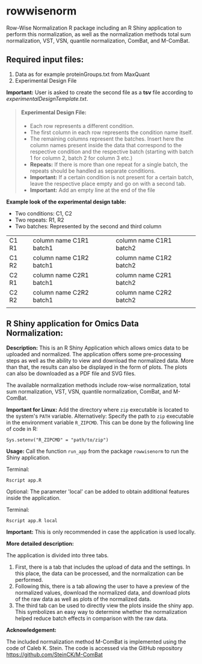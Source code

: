 # rowwisenorm
Row-Wise Normalization R package including an R Shiny application to perform this normalization, as well as the normalization methods total sum normalization, VST, VSN, quantile normalization, ComBat, and M-ComBat.

## **Required input files:**
1. Data as for example proteinGroups.txt from MaxQuant
2. Experimental Design File 

**Important:**
User is asked to create the second file as a **tsv** file according to *experimentalDesignTemplate.txt*.

> #### Experimental Design File:  
> - Each row represents a different condition.
> - The first column in each row represents the condition name itself. 
> - The remaining columns represent the batches. Insert here the column names present inside the data that correspond to the respective condition and the respective batch (starting with batch 1 for column 2, batch 2 for column 3 etc.)
> - **Repeats:** If there is more than one repeat for a single batch, the repeats should be handled as separate conditions.
> - **Important:** If a certain condition is not present for a certain batch, leave the respective place empty and go on with a second tab.  
> - **Important:** Add an empty line at the end of the file

**Example look of the experimental design table:**
- Two conditions: C1, C2
- Two repeats: R1, R2
- Two batches: Represented by the second and third column

|             |                           |                         |
|-------------|---------------------------|-------------------------|
| C1 R1       | column name C1R1 batch1   | column name C1R1 batch2 |
| C1 R2       | column name C1R2 batch1   | column name C1R2 batch2 |
| C2 R1       | column name C2R1 batch1   | column name C2R1 batch2 |
| C2 R2       | column name C2R2 batch1   | column name C2R2 batch2 |
|             |                           |                         |


## **R Shiny application for Omics Data Normalization:**

**Description:**
This is an R Shiny Application which allows omics data to be uploaded and normalized. The application offers some pre-processing steps as well as the ability to view and download the normalized data. More than that, the results can also be displayed in the form of plots. The plots can also be downloaded as a PDF file and SVG files.

The available normalization methods include row-wise normalization, total sum normalization, VST, VSN, quantile normalization, ComBat, and M-ComBat.

**Important for Linux:**
Add the directory where ```zip``` executable is located to the system's ```PATH``` variable.
Alternatively: Specify the path to ```zip``` executable in the environment variable ```R_ZIPCMD```. 
This can be done by the following line of code in R: 
```
Sys.setenv("R_ZIPCMD" = "path/to/zip")
```

**Usage:**
Call the function ```run_app``` from the package ```rowwisenorm``` to run the Shiny application.

Terminal:
```
Rscript app.R 
```

Optional: The parameter 'local' can be added to obtain additional features inside the application.

Terminal:
```
Rscript app.R local 
```

**Important:** This is only recommended in case the application is used locally.

**More detailed description:**

The application is divided into three tabs.
1. First, there is a tab that includes the upload of data and the settings. In this place, the data can be processed, and the normalization can be performed. 
2. Following this, there is a tab allowing the user to have a preview of the normalized values, download the normalized data, and download plots of the raw data as well as plots of the normalized data. 
3. The third tab can be used to directly view the plots inside the shiny app. This symbolizes an easy way to determine whether the normalization helped reduce batch effects in comparison with the raw data.

**Acknowledgement:**

The included normalization method M-ComBat is implemented using the code of Caleb K. Stein.
The code is accessed via the GitHub repository https://github.com/SteinCK/M-ComBat

